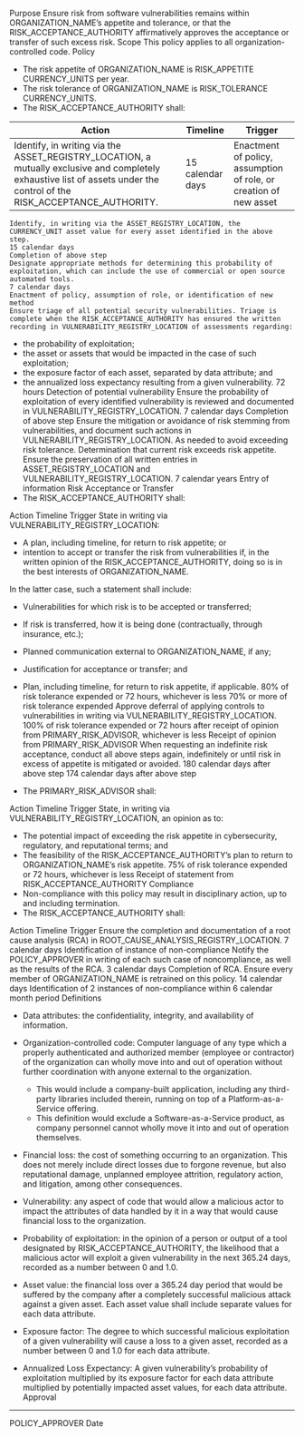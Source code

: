 Purpose
Ensure risk from software vulnerabilities remains within ORGANIZATION_NAME’s appetite and tolerance, or that the RISK_ACCEPTANCE_AUTHORITY affirmatively approves the acceptance or transfer of such excess risk.
Scope
This policy applies to all organization-controlled code.
Policy
* The risk appetite of ORGANIZATION_NAME is RISK_APPETITE CURRENCY_UNITS per year.
* The risk tolerance of ORGANIZATION_NAME is RISK_TOLERANCE CURRENCY_UNITS.
* The RISK_ACCEPTANCE_AUTHORITY shall:


| Action | Timeline | Trigger|
|---|---|---|
|Identify, in writing via the ASSET_REGISTRY_LOCATION, a mutually exclusive and completely exhaustive list of assets under the control of the RISK_ACCEPTANCE_AUTHORITY.|15 calendar days|Enactment of policy, assumption of role, or creation of new asset|
	Identify, in writing via the ASSET_REGISTRY_LOCATION, the CURRENCY_UNIT asset value for every asset identified in the above step.
	15 calendar days
	Completion of above step
	Designate appropriate methods for determining this probability of exploitation, which can include the use of commercial or open source automated tools.
	7 calendar days
	Enactment of policy, assumption of role, or identification of new method
	Ensure triage of all potential security vulnerabilities. Triage is complete when the RISK_ACCEPTANCE_AUTHORITY has ensured the written recording in VULNERABILITY_REGISTRY_LOCATION of assessments regarding:
* the probability of exploitation;
* the asset or assets that would be impacted in the case of such exploitation;
* the exposure factor of each asset, separated by data attribute; and
* the annualized loss expectancy resulting from a given vulnerability.
	72 hours
	Detection of potential vulnerability
	Ensure the probability of exploitation of every identified vulnerability is reviewed and documented in VULNERABILITY_REGISTRY_LOCATION.
	7 calendar days
	Completion of above step
	Ensure the mitigation or avoidance of risk stemming from vulnerabilities, and document such actions in VULNERABILITY_REGISTRY_LOCATION.
	As needed to avoid exceeding risk tolerance.
	Determination that current risk exceeds risk appetite.
	Ensure the preservation of all written entries in ASSET_REGISTRY_LOCATION and VULNERABILITY_REGISTRY_LOCATION.
	7 calendar years
	Entry of information
	Risk Acceptance or Transfer
* The RISK_ACCEPTANCE_AUTHORITY shall:


Action
	Timeline
	Trigger
	State in writing via VULNERABILITY_REGISTRY_LOCATION:
* A plan, including timeline, for return to risk appetite; or
* intention to accept or transfer the risk from vulnerabilities if, in the written opinion of the RISK_ACCEPTANCE_AUTHORITY, doing so is in the best interests of ORGANIZATION_NAME.


In the latter case, such a statement shall include:
* Vulnerabilities for which risk is to be accepted or transferred;
* If risk is transferred, how it is being done (contractually, through insurance, etc.);
* Planned communication external to ORGANIZATION_NAME, if any;
* Justification for acceptance or transfer; and
* Plan, including timeline, for return to risk appetite, if applicable.
	80% of risk tolerance expended or 72 hours, whichever is less 
	70% or more of risk tolerance expended
	Approve deferral of applying controls to vulnerabilities in writing via VULNERABILITY_REGISTRY_LOCATION.
	100% of risk tolerance expended or 72 hours after receipt of opinion from PRIMARY_RISK_ADVISOR, whichever is less
	Receipt of opinion from PRIMARY_RISK_ADVISOR
	When requesting an indefinite risk acceptance, conduct all above steps again, indefinitely or until risk in excess of appetite is mitigated or avoided.
	180 calendar days after above step
	174 calendar days after above step
	

* The PRIMARY_RISK_ADVISOR shall:


Action
	Timeline
	Trigger
	State, in writing via VULNERABILITY_REGISTRY_LOCATION, an opinion as to:
* The potential impact of exceeding the risk appetite in cybersecurity, regulatory, and reputational terms; and
* The feasibility of the RISK_ACCEPTANCE_AUTHORITY’s plan to return to ORGANIZATION_NAME’s risk appetite.
	75% of risk tolerance expended or 72 hours, whichever is less
	Receipt of statement from RISK_ACCEPTANCE_AUTHORITY
	Compliance
* Non-compliance with this policy may result in disciplinary action, up to and including termination.
* The RISK_ACCEPTANCE_AUTHORITY shall:


Action
	Timeline
	Trigger
	Ensure the completion and documentation of a root cause analysis (RCA) in ROOT_CAUSE_ANALYSIS_REGISTRY_LOCATION.
	7 calendar days
	Identification of instance of non-compliance
	Notify the POLICY_APPROVER in writing of each such case of noncompliance, as well as the results of the RCA.
	3 calendar days
	Completion of RCA.
	Ensure every member of ORGANIZATION_NAME is retrained on this policy.
	14 calendar days
	Identification of 2 instances of non-compliance within 6 calendar month period
	Definitions


* Data attributes: the confidentiality, integrity, and availability of information.


* Organization-controlled code: Computer language of any type which a properly authenticated and authorized member (employee or contractor) of the organization can wholly move into and out of operation without further coordination with anyone external to the organization.
   * This would include a company-built application, including any third-party libraries included therein, running on top of a Platform-as-a-Service offering.
   * This definition would exclude a Software-as-a-Service product, as company personnel cannot wholly move it into and out of operation themselves.


* Financial loss: the cost of something occurring to an organization. This does not merely include direct losses due to forgone revenue, but also reputational damage, unplanned employee attrition, regulatory action, and litigation, among other consequences.


* Vulnerability: any aspect of code that would allow a malicious actor to impact the attributes of data handled by it in a way that would cause financial loss to the organization.


* Probability of exploitation: in the opinion of a person or output of a tool designated by RISK_ACCEPTANCE_AUTHORITY, the likelihood that a malicious actor will exploit a given vulnerability in the next 365.24 days, recorded as a number between 0 and 1.0.


* Asset value: the financial loss over a 365.24 day period that would be suffered by the company after a completely successful malicious attack against a given asset. Each asset value shall include separate values for each data attribute.


* Exposure factor: The degree to which successful malicious exploitation of a given vulnerability will cause a loss to a given asset, recorded as a number between 0 and 1.0 for each data attribute.


* Annualized Loss Expectancy: A given vulnerability’s probability of exploitation multiplied by its exposure factor for each data attribute multiplied by potentially impacted asset values, for each data attribute.
Approval




______________________________________________________________________        ___________________________
POLICY_APPROVER                                                        Date
